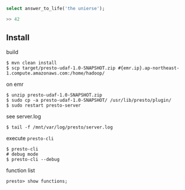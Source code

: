```sql
select answer_to_life('the unierse');

>> 42
```

Install
---

build
```
$ mvn clean install
$ scp target/presto-udaf-1.0-SNAPSHOT.zip #{emr.ip}.ap-northeast-1.compute.amazonaws.com:/home/hadoop/
```

on emr
```
$ unzip presto-udaf-1.0-SNAPSHOT.zip
$ sudo cp -a presto-udaf-1.0-SNAPSHOT/ /usr/lib/presto/plugin/
$ sudo restart presto-server
```

see server.log
```
$ tail -f /mnt/var/log/presto/server.log
```

execute `presto-cli`

```
$ presto-cli
# debug mode
$ presto-cli --debug
```

function list
```
presto> show functions;
```